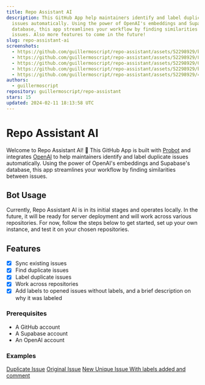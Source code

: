 ```yaml
---
title: Repo Assistant AI
description: This GitHub App help maintainers identify and label duplicate
  issues automatically. Using the power of OpenAI's embeddings and Supabase's
  database, this app streamlines your workflow by finding similarities between
  issues. Also more features to come in the future!
slug: repo-assistant-ai
screenshots:
  - https://github.com/guillermoscript/repo-assistant/assets/52298929/bd364cae-cf70-4819-8294-47d5b0ca5007
  - https://github.com/guillermoscript/repo-assistant/assets/52298929/84ced6ae-dc65-4a74-9685-6db363e893cd
  - https://github.com/guillermoscript/repo-assistant/assets/52298929/0e10e581-3787-4e9e-93fb-1bc455e5a82e
  - https://github.com/guillermoscript/repo-assistant/assets/52298929/b0f9050c-9523-4680-ac56-a9dc1406722e
  - https://github.com/guillermoscript/repo-assistant/assets/52298929/4fabea1a-7bec-4923-a910-7515ed4ba210
authors:
  - guillermoscript
repository: guillermoscript/repo-assistant
stars: 15
updated: 2024-02-11 18:13:58 UTC
---
```


# Repo Assistant AI

Welcome to Repo Assistant AI! 🎉 This GitHub App is built with [Probot](https://github.com/probot/probot) and integrates [OpenAI](https://openai.com/) to help maintainers identify and label duplicate issues automatically. Using the power of OpenAI's embeddings and Supabase's database, this app streamlines your workflow by finding similarities between issues.



## Bot Usage

Currently, Repo Assistant AI is in its initial stages and operates locally. In the future, it will be ready for server deployment and will work across various repositories. For now, follow the steps below to get started, set up your own instance, and test it on your chosen repositories.


## Features

- [x] Sync existing issues
- [x] Find duplicate issues
- [x] Label duplicate issues
- [x] Work across repositories
- [x] Add labels to opened issues without labels, and a brief description on why it was labeled

### Prerequisites

- A GitHub account
- A Supabase account
- An OpenAI account

### Examples

[Duplicate Issue](https://github.com/guillermoscript/repo-assistant/issues/57)
[Original Issue](https://github.com/guillermoscript/repo-assistant/issues/13)
[New Unique Issue With labels added and comment](https://github.com/guillermoscript/repo-assistant/issues/53)
